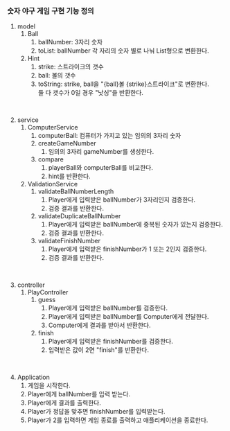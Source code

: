 ### 숫자 야구 게임 구현 기능 정의
1. model
   1. Ball
      1. ballNumber: 3자리 숫자
      2. toList: ballNumber 각 자리의 숫자 별로 나눠 List형으로 변환한다.
   2. Hint
      1. strike: 스트라이크의 갯수
      2. ball: 볼의 갯수
      3. toString: strike, ball을 "{ball}볼 {strike}스트라이크"로 변환한다. <br> 둘 다 갯수가 0일 경우 "낫싱"을 반환한다.

<br>

2. service
   1. ComputerService
      1. computerBall: 컴퓨터가 가지고 있는 임의의 3자리 숫자
      2. createGameNumber
         1. 임의의 3자리 gameNumber를 생성한다.
      3. compare
         1. playerBall와 computerBall를 비교한다.
         2. hint를 반환한다.
   2. ValidationService
      1. validateBallNumberLength
          1. Player에게 입력받은 ballNumber가 3자리인지 검증한다.
          2. 검증 결과를 반환한다.
      2. validateDuplicateBallNumber
          1. Player에게 입력받은 ballNumber에 중복된 숫자가 있는지 검증한다.
          2. 검증 결과를 반환한다.
      3. validateFinishNumber
          1. Player에게 입력받은 finishNumber가 1 또는 2인지 검증한다.
          2. 검증 결과를 반환한다.

<br>

3. controller
   1. PlayController
       1. guess
           1. Player에게 입력받은 ballNumber를 검증한다.
           2. Player에게 입력받은 ballNumber를 Computer에게 전달한다.
           3. Computer에게 결과를 받아서 반환한다.
       2. finish
           1. Player에게 입력받은 finishNumber를 검증한다.
           2. 입력받은 값이 2면 "finish"를 반환한다.

<br>

4. Application
    1. 게임을 시작한다.
    2. Player에게 ballNumber를 입력 받는다.
    3. Player에게 결과를 출력한다.
    4. Player가 정답을 맞추면 finishNumber를 입력받는다.
    5. Player가 2를 입력하면 게임 종료를 출력하고 애플리케이션을 종료한다.